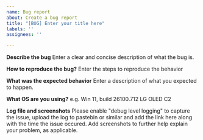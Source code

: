 ```yaml
---
name: Bug report
about: Create a bug report
title: "[BUG] Enter your title here"
labels: ''
assignees: ''

---
```


**Describe the bug**
Enter a clear and concise description of what the bug is.

**How to reproduce the bug?**
Enter the steps to reproduce the behavior

**What was the expected behavior**
Enter a description of what you expected to happen.

**What OS are you using?**
e.g. Win 11, build 26100.712
LG OLED C2

**Log file and screenshots**
Please enable "debug level logging" to capture the issue, upload the log to pastebin or similar and add the link here along with the time the issue occured. Add screenshots to further help explain your problem, as applicable.
